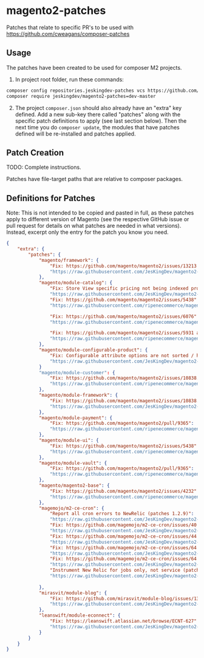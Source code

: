 # magento2-patches
Patches that relate to specific PR's to be used with https://github.com/cweagans/composer-patches

## Usage

The patches have been created to be used for composer M2 projects.

1. In project root folder, run these commands:

```bash
composer config repositories.jeskingdev-patches vcs https://github.com/jeskingdev/magento2-patches.git
composer require jeskingdev/magento2-patches=dev-master
```

2. The project `composer.json` should also already have an "extra" key defined. Add a new sub-key there called 
   "patches" along with the specific patch definitions to apply (see last section below). Then the next time you do
   `composer update`, the modules that have patches defined will be re-installed and patches applied. 

## Patch Creation

TODO: Complete instructions.

Patches have file-target paths that are relative to composer packages.

## Definitions for Patches

Note: This is not intended to be copied and pasted in full, as these patches apply to different version of
Magento (see the respective GitHub issue or pull request for details on what patches are needed in what
versions). Instead, excerpt only the entry for the patch you know you need.

```json
{
    "extra": {
        "patches": {
            "magento/framework": {
                "Fix: https://github.com/magento/magento2/issues/13213 Version < 2.2.4 only.":
                "https://raw.githubusercontent.com/JesKingDev/magento2-patches/master/Patch-Magento_Framework-13213_admin_customer_edit_error.patch"
            },
            "magento/module-catalog": {
                "Fix: Store View specific pricing not being indexed properly":
                "https://raw.githubusercontent.com/JesKingDev/magento2-patches/master/Patch-Magento_Catalog-M2.2-price-indexing-by-store-view.patch",
                "Fix: https://github.com/magento/magento2/issues/5438":
                "https://raw.githubusercontent.com/ripenecommerce/magento2-patches/master/Patch-Magento_Catalog-M2.1.0-image-attribute-backend-model-hardcoded-attribute-code-removal.patch",

                "Fix: https://github.com/magento/magento2/issues/6076":
                "https://raw.githubusercontent.com/ripenecommerce/magento2-patches/master/Patch-Magento_Catalog-0001-MAGETWO-54223-CMS-Widgets-Catalog-Category-Link-widg.patch",

                "Fix: https://github.com/magento/magento2/issues/5931 and https://github.com/magento/magento2/issues/5612":
                "https://raw.githubusercontent.com/ripenecommerce/magento2-patches/master/Patch-Magento_Catalog-M2.1.5-MAGETWO-56410-MAGETWO-56411-github-issues-5931-5612.patch"
            },
            "magento/module-configurable-product": {
            	"Fix: Configurable attribute options are not sorted / https://github.com/magento/magento2/issues/7441":
            	"https://raw.githubusercontent.com/JesKingDev/magento2-patches/master/0001-Patch-config-product-attribute-sort-order.patch"
            }
            "magento/module-customer": {
                "Fix: https://github.com/magento/magento2/issues/10838. Version < M2.2.2 only.":
                "https://raw.githubusercontent.com/ripenecommerce/magento2-patches/Patch-Magento-Customer-grid-indexer-add-missing-function.patch"
            },
            "magento/module-framework": {
                "Fix: https://github.com/magento/magento2/issues/10838. Version M2.2.2+":
                "https://raw.githubusercontent.com/JesKingDev/magento2-patches/master/Patch-MAGETWO-90109-Customer_Grid_Indexer_Not_Working.patch"          
            },
            "magento/module-payment": {
                "Fix: https://github.com/magento/magento2/pull/9365":
                "https://raw.githubusercontent.com/ripenecommerce/magento2-patches/master/Patch-Magento_Payment-M2.1.3-MAGETWO-60351-optimize-payment-methods-checkout.patch"
            },
            "magento/module-ui": {
                "Fix: https://github.com/magento/magento2/issues/5438":
                "https://raw.githubusercontent.com/ripenecommerce/magento2-patches/master/Patch-Magento_Ui-M2.1.0-allow-backend-to-know-the-origin-input-of-the-upload-request.patch"
            },
            "magento/module-vault": {
                "Fix: https://github.com/magento/magento2/pull/9365":
                "https://raw.githubusercontent.com/ripenecommerce/magento2-patches/master/Patch-Magento_Vault-M2.1.3-MAGETWO-60351-optimize-payment-methods-checkout.patch"
            },
            "magento/magento2-base": {
                "Fix: https://github.com/magento/magento2/issues/4232":
                "https://raw.githubusercontent.com/ripenecommerce/magento2-patches/master/Patch-Magento_Base-0001-MAGETWO-52850-GitHub-UTF-8-special-character-issue-i.patch"
            },
            "magemojo/m2-ce-cron": {
                "Report all cron errors to NewRelic (patches 1.2.9)":
                "https://raw.githubusercontent.com/JesKingDev/magento2-patches/master/MageMojo/Cron/Patch_New_Relic_Error_Reporting.diff",
                "Fix: https://github.com/magemojo/m2-ce-cron/issues/40 (Version < 1.2.3 only)":
                "https://raw.githubusercontent.com/JesKingDev/magento2-patches/master/MageMojo/Cron/Patch-40_duplicate_cron_execution.diff",
                "Fix: https://github.com/magemojo/m2-ce-cron/issues/44 (Version < 1.2.5 only)":
                "https://raw.githubusercontent.com/JesKingDev/magento2-patches/master/MageMojo/Cron/Patch-44_maintenance_exempt_ips.diff",
                "Fix: https://github.com/magemojo/m2-ce-cron/issues/64 (patches master)":
                "https://raw.githubusercontent.com/JesKingDev/magento2-patches/master/MageMojo/Cron/Patch-64_new_relic.diff",
                "Fix: https://github.com/magemojo/m2-ce-cron/issues/64 (patches v1.2.7)":
                "https://raw.githubusercontent.com/JesKingDev/magento2-patches/master/MageMojo/Cron/Patch-64_new_relic_1-2-7.diff",
                "Instrument New Relic for jobs only, not service (patches v1.3.0)":
                "https://raw.githubusercontent.com/JesKingDev/magento2-patches/master/MageMojo/Cron/Patch_new_relic-ignore-service.diff"
                            
            },
            "mirasvit/module-blog": {
                "Fix: https://github.com/mirasvit/module-blog/issues/136": 
                "https://raw.githubusercontent.com/JesKingDev/magento2-patches/master/Mirasvit/module-blog/136__fix_class_exception.diff"
            },
            "leanswift/module-econnect": {
                "Fix: https://leanswift.atlassian.net/browse/ECNT-627": 
                "https://raw.githubusercontent.com/JesKingDev/magento2-patches/master/LeanSwift/Econnect/ECNT-627_adrt_18-2-4-1.diff"
            }
        }
    }
}
```
